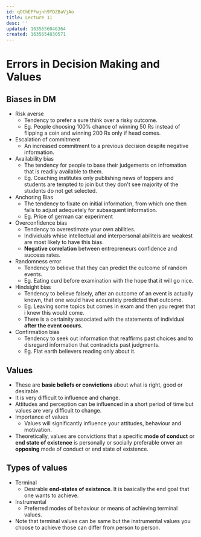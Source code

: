 ```yaml
---
id: qOChEPFwjnh9YDZBaVjAo
title: Lecture 11
desc: ''
updated: 1635656046364
created: 1635654830571
---
```




# Errors in Decision Making and Values

## Biases in DM
* Risk averse
    * Tendency to prefer a sure think over a risky outcome.
    * Eg. People choosing 100% chance of winning 50 Rs instead of flipping a coin and winning 200 Rs only if head comes.
* Escalation of commitment
    * An increased commitment to a previous decision despite negative information.
* Availability bias
    * The tendency for people to base their judgements on infromation that is readily available to them.
    * Eg. Coaching institutes only publishing news of toppers and students are tempted to join but they don't see majority of the students do not get selected.
* Anchoring Bias
    * The tendency to fixate on initial information, from which one then fails to adjust adequetely for subsequent information.
    * Eg. Price of german car experiment
* Overconfidence bias
    * Tendency to overestimate your own abilities.
    * Individuals whise intellectual and interpersonal abiliteis are weakest are most likely to have this bias.
    * **Negative correlation** between entrepreneurs confidence and success rates.
* Randomness error
    * Tendency to believe that they can predict the outcome of random events.
    * Eg. Eating curd before examination with the hope that it will go nice.
* Hindsight bias
    * Tendency to believe falsely, after an outcome of an event is actually known, that one would have accurately predicted that outcome.
    * Eg. Leaving some topics but comes in exam and then you regret that i knew this would come.
    * There is a certainity associated with the statements of individual **after the event occurs.**
* Confirmation bias
    * Tendency to seek out information that reaffirms past choices and to disregard information that contradicts past judgments.
    * Eg. Flat earth believers reading only about it.

## Values
* These are **basic beliefs or convictions** about what is right, good or desirable.
* It is very difficult to influence and change.
* Attitudes and perception can be influenced in a short period of time but values are very difficult to change.
* Importance of values
    * Values will significantly influence your attitudes, behaviour and motivation.
* Theoretically, values are convictions that a specific **mode of conduct** or **end state of existence** is personally or socially preferable onver an **opposing** mode of conduct or end state of existence.

## Types of values
* Terminal
    * Desirable **end-states of existence**. It is basically the end goal that one wants to achieve.
* Instrumental
    * Preferred modes of behaviour or means of achieving terminal values.
* Note that terminal values can be same but the instrumental values you choose to achieve those can differ from person to person.
